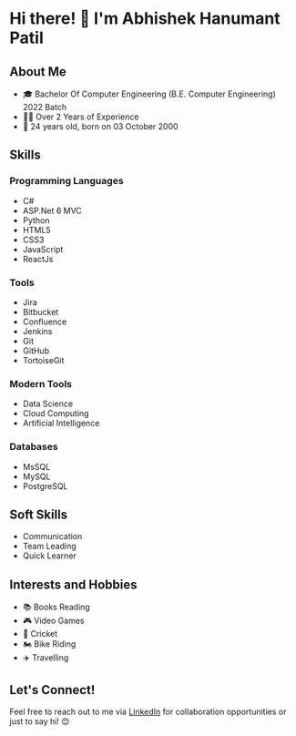 # Hi there! 👋 I'm Abhishek Hanumant Patil

## About Me
- 🎓 Bachelor Of Computer Engineering (B.E. Computer Engineering) 2022 Batch
- 👨‍💻 Over 2 Years of Experience
- 📅 24 years old, born on 03 October 2000

## Skills
### Programming Languages
- C#
- ASP.Net 6 MVC
- Python
- HTML5
- CSS3
- JavaScript
- ReactJs

### Tools
- Jira
- Bitbucket
- Confluence
- Jenkins
- Git
- GitHub
- TortoiseGit

### Modern Tools
- Data Science
- Cloud Computing
- Artificial Intelligence

### Databases
- MsSQL
- MySQL
- PostgreSQL

## Soft Skills
- Communication
- Team Leading
- Quick Learner

## Interests and Hobbies
- 📚 Books Reading
- 🎮 Video Games
- 🏏 Cricket
- 🏍️ Bike Riding
- ✈️ Travelling

## Let's Connect!
Feel free to reach out to me via [LinkedIn](https://www.linkedin.com/in/yuvraj96k/) for collaboration opportunities or just to say hi! 😊

